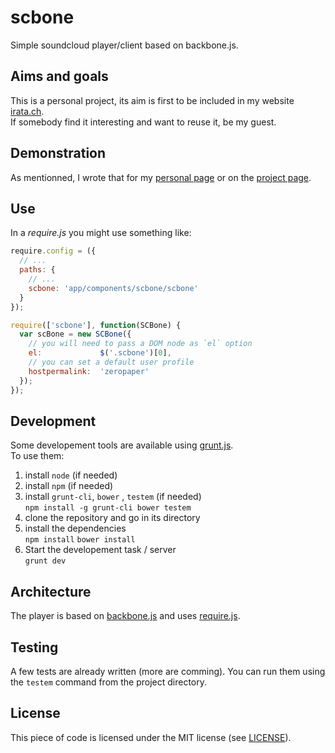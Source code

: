 scbone
======

Simple soundcloud player/client based on backbone.js.


Aims and goals
--------------

This is a personal project, its aim is first to be included in my website [irata.ch](http://irata.ch).  
If somebody find it interesting and want to reuse it, be my guest.

Demonstration
-------------

As mentionned, I wrote that for my [personal page](http://irata.ch) or on the [project page](http://zeropaper.github.io/scbone/).

Use
---

In a _require.js_ you might use something like:
```js
require.config = ({
  // ...
  paths: {
    // ...
    scbone: 'app/components/scbone/scbone'
  }
});

require(['scbone'], function(SCBone) {
  var scBone = new SCBone({
    // you will need to pass a DOM node as `el` option
    el:             $('.scbone')[0],
    // you can set a default user profile
    hostpermalink:  'zeropaper'
  });
});
```

Development
-----------

Some developement tools are available using [grunt.js](http://gruntjs.com).  
To use them:

1. install `node` (if needed)
2. install `npm` (if needed)
3. install `grunt-cli`, `bower` , `testem` (if needed)   
   `npm install -g grunt-cli bower testem`
4. clone the repository and go in its directory
5. install the dependencies   
   `npm install` `bower install`
6. Start the developement task / server  
   `grunt dev`

Architecture
------------

The player is based on [backbone.js](http://backbone.org) and uses [require.js]().

Testing
-------

A few tests are already written (more are comming).
You can run them using the `testem` command from the project directory.

License
-------

This piece of code is licensed under the MIT license
(see [LICENSE](https://raw.github.com/zeropaper/scbone/master/LICENSE)).
